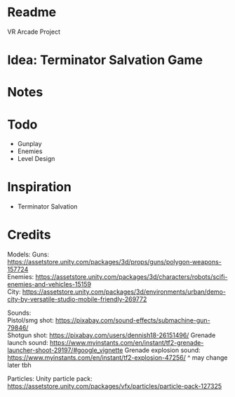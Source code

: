 # Readme
VR Arcade Project

# Idea: Terminator Salvation Game

# Notes

# Todo
- Gunplay
- Enemies
- Level Design

# Inspiration
- Terminator Salvation

# Credits
Models:
Guns: https://assetstore.unity.com/packages/3d/props/guns/polygon-weapons-157724  
Enemies: https://assetstore.unity.com/packages/3d/characters/robots/scifi-enemies-and-vehicles-15159  
City: https://assetstore.unity.com/packages/3d/environments/urban/demo-city-by-versatile-studio-mobile-friendly-269772  

Sounds:  
Pistol/smg shot: https://pixabay.com/sound-effects/submachine-gun-79846/  
Shotgun shot: https://pixabay.com/users/dennish18-26151496/
Grenade launch sound: https://www.myinstants.com/en/instant/tf2-grenade-launcher-shoot-29197/#google_vignette
Grenade explosion sound: https://www.myinstants.com/en/instant/tf2-explosion-47256/
^ may change later tbh

Particles:
Unity particle pack: https://assetstore.unity.com/packages/vfx/particles/particle-pack-127325
